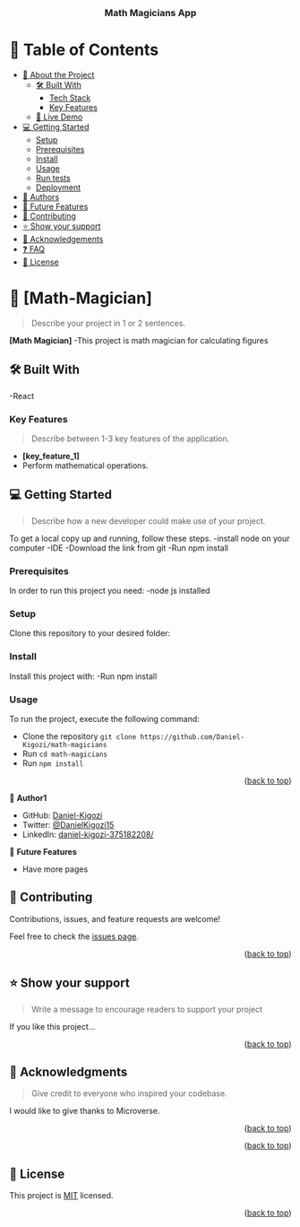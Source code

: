 <a name="readme-top"></a>

<div align="center">

  
  <br/>

  <h3><b>Math Magicians App</b></h3>

</div>


# 📗 Table of Contents

- [📖 About the Project](#about-project)
  - [🛠 Built With](#built-with)
    - [Tech Stack](#tech-stack)
    - [Key Features](#key-features)
  - [🚀 Live Demo](#live-demo)
- [💻 Getting Started](#getting-started)
  - [Setup](#setup)
  - [Prerequisites](#prerequisites)
  - [Install](#install)
  - [Usage](#usage)
  - [Run tests](#run-tests)
  - [Deployment](#triangular_flag_on_post-deployment)
- [👥 Authors](#authors)
- [🔭 Future Features](#future-features)
- [🤝 Contributing](#contributing)
- [⭐️ Show your support](#support)
- [🙏 Acknowledgements](#acknowledgements)
- [❓ FAQ](#faq)
- [📝 License](#license)

<!-- PROJECT DESCRIPTION -->

# 📖 [Math-Magician] <a name="about-project"></a>

> Describe your project in 1 or 2 sentences.

**[Math Magician]** 
-This project is math magician for calculating figures

## 🛠 Built With <a name="built-with"></a>
-React

<!-- Features -->

### Key Features <a name="key-features"></a>

> Describe between 1-3 key features of the application.

- **[key_feature_1]**
 - Perform mathematical operations.


<!-- GETTING STARTED -->

## 💻 Getting Started <a name="getting-started"></a>

> Describe how a new developer could make use of your project.


To get a local copy up and running, follow these steps.
-install node on your computer
-IDE
-Download the link from git
-Run npm install 

### Prerequisites

In order to run this project you need:
-node js installed


### Setup

Clone this repository to your desired folder:


### Install

Install this project with:
-Run npm install 

### Usage

To run the project, execute the following command:
- Clone the repository `git clone https://github.com/Daniel-Kigozi/math-magicians`
- Run `cd math-magicians`
- Run `npm install`

<p align="right">(<a href="#readme-top">back to top</a>)</p>

<!-- AUTHORS -->

👤 **Author1**

- GitHub: [Daniel-Kigozi](https://github.com/Daniel-Kigozi)
- Twitter: [@DanielKigozi15](https://twitter.com/@DanielKigozi15)
- LinkedIn: [daniel-kigozi-375182208/](https://www.linkedin.com/in/daniel-kigozi-375182208/)

🔭 **Future Features**
- Have more pages


<!-- CONTRIBUTING -->

## 🤝 Contributing <a name="contributing"></a>

Contributions, issues, and feature requests are welcome!

Feel free to check the [issues page](../../issues/).

<p align="right">(<a href="#readme-top">back to top</a>)</p>

<!-- SUPPORT -->

## ⭐️ Show your support <a name="support"></a>

> Write a message to encourage readers to support your project

If you like this project...

<p align="right">(<a href="#readme-top">back to top</a>)</p>

<!-- ACKNOWLEDGEMENTS -->

## 🙏 Acknowledgments <a name="acknowledgements"></a>

> Give credit to everyone who inspired your codebase.

I would like to give thanks to Microverse.

<p align="right">(<a href="#readme-top">back to top</a>)</p>

<!-- FAQ (optional) -->


<p align="right">(<a href="#readme-top">back to top</a>)</p>

<!-- LICENSE -->

## 📝 License <a name="license"></a>

This project is [MIT](https://github.com/Daniel-Kigozi/Mobile-First/blob/my-html/LICENSE.md) licensed.

<p align="right">(<a href="#readme-top">back to top</a>)</p>

